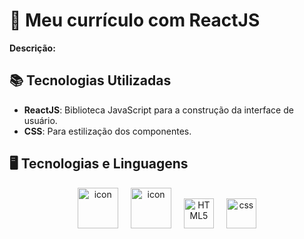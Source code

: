 # 🚀 Meu currículo com ReactJS

**Descrição:**  


## 📚 Tecnologias Utilizadas

- **ReactJS**: Biblioteca JavaScript para a construção da interface de usuário.
- **CSS**: Para estilização dos componentes.

## 🖥️ Tecnologias e Linguagens

<div align="center">
   <img src="https://techstack-generator.vercel.app/js-icon.svg" alt="icon" width="65" height="65" />
  <img width="12" />
 <img src="https://techstack-generator.vercel.app/react-icon.svg" alt="icon" width="65" height="65" />
  <img width="12" />
   <img src="https://skillicons.dev/icons?i=html" width="48" height="48" alt="HTML5" />
  <img width="12" />
  <img src="https://skillicons.dev/icons?i=css" width="48" height="48" alt="css" />
  </div>





